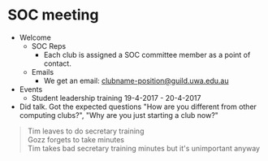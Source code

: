 # SOC meeting
- Welcome
  - SOC Reps
    - Each club is assigned a SOC committee member as a point of contact.
  - Emails
    - We get an email: clubname-position@guild.uwa.edu.au
- Events
  - Student leadership training 19-4-2017 - 20-4-2017
- Did talk. Got the expected questions "How are you different from other computing clubs?", "Why are you just starting a club now?"

> Tim leaves to do secretary training  
> Gozz forgets to take minutes  
> Tim takes bad secretary training minutes but it's unimportant anyway
